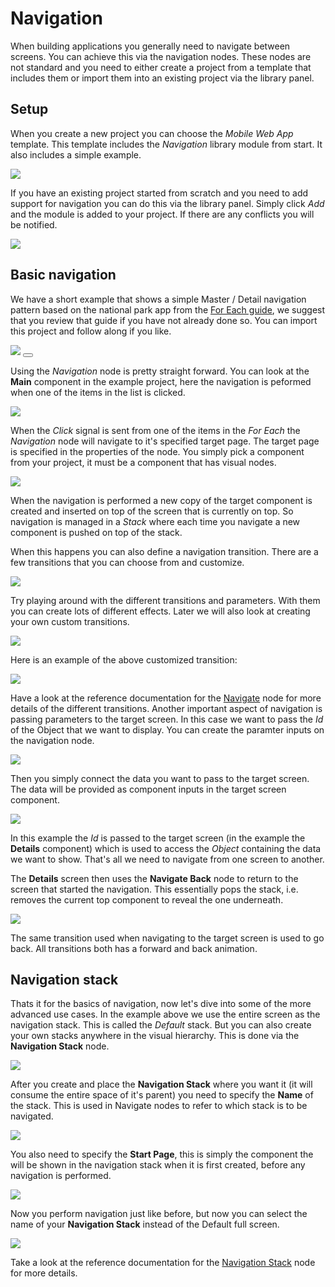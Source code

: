 # Navigation
When building applications you generally need to navigate between screens. You can achieve this via the navigation nodes. These nodes are not standard and you need to either create a project from a template that includes them or import them into an existing project via the library panel.

## Setup
When you create a new project you can choose the *Mobile Web App* template. This template includes the *Navigation* library module from start. It also includes a simple example.

<div class="ndl-images">
    <img src="/guides/navigation/nav-template.png" class="ndl-image med"></img>   
</div>

If you have an existing project started from scratch and you need to add support for navigation you can do this via the library panel. Simply click *Add* and the module is added to your project. If there are any conflicts you will be notified.

<div class="ndl-images">
    <img src="/guides/navigation/nav-library.png" class="ndl-image med"></img>   
</div>

## Basic navigation
We have a short example that shows a simple Master / Detail navigation pattern based on the national park app from the [For Each guide](/guides/for-each.md), we suggest that you review that guide if you have not already done so. You can import this project and follow along if you like.

<div class="ndl-images">
    <img src="/guides/navigation/park-demo.gif" class="ndl-image small"></img>   
    <button class="ndl-import-button" onClick='importIntoNoodl("guides/navigation/project.zip")'></button>
</div>

Using the *Navigation* node is pretty straight forward. You can look at the **Main** component in the example project, here the navigation is peformed when one of the items in the list is clicked.

<div class="ndl-images">
    <img src="/guides/navigation/main-navigate.png" class="ndl-image med"></img>   
</div>

When the *Click* signal is sent from one of the items in the *For Each* the *Navigation* node will navigate to it's specified target page. The target page is specified in the properties of the node. You simply pick a component from your project, it must be a component that has visual nodes.

<div class="ndl-images">
    <img src="/guides/navigation/nav-target.png" class="ndl-image med"></img>   
</div>

When the navigation is performed a new copy of the target component is created and inserted on top of the screen that is currently on top. So navigation is managed in a *Stack* where each time you navigate a new component is pushed on top of the stack.

When this happens you can also define a navigation transition. There are a few transitions that you can choose from and customize.

<div class="ndl-images">
    <img src="/guides/navigation/nav-transition.png" class="ndl-image small"></img>   
</div>

Try playing around with the different transitions and parameters. With them you can create lots of different effects. Later we will also look at creating your own custom transitions.

<div class="ndl-images">
    <img src="/guides/navigation/transition-params.png" class="ndl-image small"></img>   
</div>

Here is an example of the above customized transition:

<div class="ndl-images">
    <img src="/guides/navigation/transition-demo.gif" class="ndl-image small"></img>   
</div>

Have a look at the reference documentation for the [Navigate](/nodes/navigation/navigate.md) node for more details of the different transitions. Another important aspect of navigation is passing parameters to the target screen. In this case we want to pass the *Id* of the Object that we want to display. You can create the paramter inputs on the navigation node.

<div class="ndl-images">
    <img src="/guides/navigation/nav-params.png" class="ndl-image small"></img>   
</div>

Then you simply connect the data you want to pass to the target screen. The data will be provided as component inputs in the target screen component.

<div class="ndl-images">
    <img src="/guides/navigation/param-inputs.png" class="ndl-image med"></img>   
</div>

In this example the *Id* is passed to the target screen (in the example the **Details** component) which is used to access the *Object* containing the data we want to show. That's all we need to navigate from one screen to another.

The **Details** screen then uses the **Navigate Back** node to return to the screen that started the navigation. This essentially pops the stack, i.e. removes the current top component to reveal the one underneath.

<div class="ndl-images">
    <img src="/guides/navigation/navigate-back.png" class="ndl-image med"></img>   
</div>

The same transition used when navigating to the target screen is used to go back. All transitions both has a forward and back animation.

## Navigation stack
Thats it for the basics of navigation, now let's dive into some of the more advanced use cases. In the example above we use the entire screen as the navigation stack. This is called the *Default* stack. But you can also create your own stacks anywhere in the visual hierarchy. This is done via the **Navigation Stack** node.

<div class="ndl-images">
    <img src="/guides/navigation/navigation-stack.png" class="ndl-image small"></img>   
</div>

After you create and place the **Navigation Stack** where you want it (it will consume the entire space of it's parent) you need to specify the **Name** of the stack. This is used in Navigate nodes to refer to which stack is to be navigated.

<div class="ndl-images">
    <img src="/guides/navigation/stack-name.png" class="ndl-image med"></img>   
</div>

You also need to specify the **Start Page**, this is simply the component the will be shown in the navigation stack when it is first created, before any navigation is performed.

<div class="ndl-images">
    <img src="/guides/navigation/start-page.png" class="ndl-image small"></img>   
</div>

Now you perform navigation just like before, but now you can select the name of your **Navigation Stack** instead of the Default full screen.

<div class="ndl-images">
    <img src="/guides/navigation/choose-stack.png" class="ndl-image med"></img>   
</div>

Take a look at the reference documentation for the [Navigation Stack](/nodes/navigation/navigation-stack.md) node for more details.
